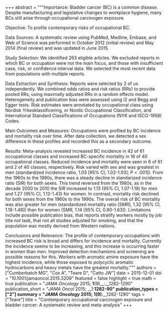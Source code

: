 +++
abstract = """Importance: Bladder cancer (BC) is a common disease. Despite manufacturing and legislative changes to workplace hygiene, many BCs still arise through occupational carcinogen exposure.

Objective: To profile contemporary risks of occupational BC.

Data Sources: A systematic review using PubMed, Medline, Embase, and Web of Science was performed in October 2012 (initial review) and May 2014 (final review) and was updated in June 2015.

Study Selection: We identified 263 eligible articles. We excluded reports in which BC or occupation were not the main focus, and those with insufficient case, risk, or confidence interval data. We selected the most recent data from populations with multiple reports.

Data Extraction and Synthesis: Reports were selected by 2 of us independently. We combined odds ratios and risk ratios (RRs) to provide pooled RRs, using maximally adjusted RRs in a random effects model. Heterogeneity and publication bias were assessed using I2 and Begg and Egger tests. Risk estimates were annotated by occupational class using Nordisk Yrkesklassificering, or Nordic Occupational Classification, and International Standard Classifications of Occupations (NYK and ISCO-1958) Codes.

Main Outcomes and Measures: Occupations were profiled by BC incidence and mortality risk over time. After data collection, we detected a sex difference in these profiles and recorded this as a secondary outcome.

Results: Meta-analysis revealed increased BC incidence in 42 of 61 occupational classes and increased BC-specific mortality in 16 of 40 occupational classes. Reduced incidence and mortality were seen in 6 of 61 and 2 of 40 classes, respectively. Risk varied with sex and was greatest in men (standardized incidence ratio, 1.03 [95% CI, 1.02-1.03]; P < .001]). From the 1960s to the 1980s, there was a steady decline in standarized incidence ratio (SIR) for both sexes. This trend reversed from the 1980s, as in the decade 2000 to 2010 the SIR increased to 1.13 (95% CI, 1.07-1.19) for men and 1.27 (95% CI, 1.12-1.43) for women. In contrast, mortality risk declined for both sexes from the 1960s to the 1990s. The overall risk of BC mortality was also greater for men (standardized mortality ratio [SMR], 1.32 [95% CI, 1.18-1.48]) than for women (SMR, 1.14 [95% CI, 0.80-1.63]). Limitations include possible publication bias, that reports stratify workers mostly by job title not task, that not all studies adjusted for smoking, and that the population was mostly derived from Western nations.

Conclusions and Relevance: The profile of contemporary occupations with increased BC risk is broad and differs for incidence and mortality. Currently the incidence seems to be increasing, and this increase is occurring faster in women than men. Improved detection mechanisms and screening are possible reasons for this. Workers with aromatic amine exposure have the highest incidence, while those exposed to polycyclic aromatic hydrocarbons and heavy metals have the greatest mortality."""
authors = ["Cumberbatch MG", "Cox A", "Teare D", "Catto JW"]
date = 2015-12-01
doi = "10.1001/jamaoncol.2015.3209"
featured = false
highlight = true
math = true
publication = "*JAMA Oncology* 2015; __1__(9)__:__1282-1290"
publication_short = "*JAMA Oncol* 2015; __1:__1282-90"
publication_types = ["2"]
summary = "*JAMA Oncology* 2015; __1__(9)__:__1282-1290"
tags = ["Teare"]
title = "Contemporary occupational carcinogen exposure and bladder cancer: A systematic review and meta-analysis"
+++
